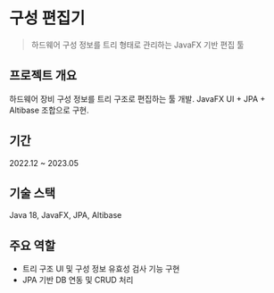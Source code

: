 # 구성 편집기

> 하드웨어 구성 정보를 트리 형태로 관리하는 JavaFX 기반 편집 툴

## 프로젝트 개요
하드웨어 장비 구성 정보를 트리 구조로 편집하는 툴 개발. JavaFX UI + JPA + Altibase 조합으로 구현.

## 기간
2022.12 ~ 2023.05

## 기술 스택
Java 18, JavaFX, JPA, Altibase

## 주요 역할
- 트리 구조 UI 및 구성 정보 유효성 검사 기능 구현
- JPA 기반 DB 연동 및 CRUD 처리
